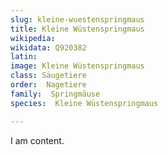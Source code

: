 ```yaml
---
slug: kleine-wuestenspringmaus
title: Kleine Wüstenspringmaus
wikipedia: 
wikidata: Q920382
latin:
image: Kleine Wüstenspringmaus
class: Säugetiere
order:  Nagetiere
family:  Springmäuse
species:  Kleine Wüstenspringmaus

---
```


I am content.
